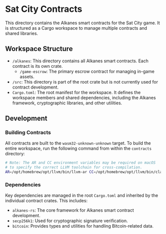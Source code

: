 # Sat City Contracts

This directory contains the Alkanes smart contracts for the Sat City game. It is structured as a Cargo workspace to manage multiple contracts and shared libraries.

## Workspace Structure

-   `/alkanes`: This directory contains all Alkanes smart contracts. Each contract is its own crate.
    -   `/game-escrow`: The primary escrow contract for managing in-game assets.
-   `/src`: This directory is part of the root crate but is not currently used for contract development.
-   `Cargo.toml`: The root manifest for the workspace. It defines the workspace members and shared dependencies, including the Alkanes framework, cryptographic libraries, and other utilities.

## Development

### Building Contracts

All contracts are built to the `wasm32-unknown-unknown` target. To build the entire workspace, run the following command from within the `contracts` directory:

```bash
# Note: The AR and CC environment variables may be required on macOS
# to specify the correct LLVM toolchain for cross-compilation.
AR=/opt/homebrew/opt/llvm/bin/llvm-ar CC=/opt/homebrew/opt/llvm/bin/clang cargo build --target wasm32-unknown-unknown
```

### Dependencies

Key dependencies are managed in the root `Cargo.toml` and inherited by the individual contract crates. This includes:
-   `alkanes-rs`: The core framework for Alkanes smart contract development.
-   `secp256k1`: Used for cryptographic signature verification.
-   `bitcoin`: Provides types and utilities for handling Bitcoin-related data.
